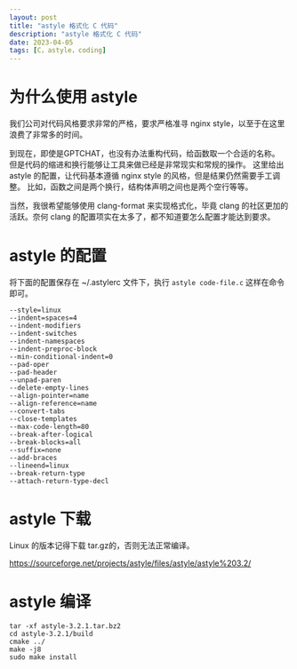 ```yaml
---
layout: post
title: "astyle 格式化 C 代码"
description: "astyle 格式化 C 代码"
date: 2023-04-05
tags: [C，astyle，coding]
---
```


# 为什么使用 astyle

我们公司对代码风格要求非常的严格，要求严格准寻 nginx style，以至于在这里浪费了非常多的时间。

到现在，即使是GPTCHAT，也没有办法重构代码，给函数取一个合适的名称。
但是代码的缩进和换行能够让工具来做已经是非常现实和常规的操作。
这里给出 astyle 的配置，让代码基本遵循 nginx style 的风格，但是结果仍然需要手工调整。
比如，函数之间是两个换行，结构体声明之间也是两个空行等等。

当然，我很希望能够使用 clang-format 来实现格式化，毕竟 clang 的社区更加的活跃。奈何 clang 的配置项实在太多了，都不知道要怎么配置才能达到要求。

# astyle 的配置

将下面的配置保存在 ~/.astylerc 文件下，执行 `astyle code-file.c` 这样在命令即可。

```config
--style=linux
--indent=spaces=4
--indent-modifiers
--indent-switches
--indent-namespaces
--indent-preproc-block
--min-conditional-indent=0
--pad-oper
--pad-header
--unpad-paren
--delete-empty-lines
--align-pointer=name
--align-reference=name
--convert-tabs
--close-templates
--max-code-length=80
--break-after-logical
--break-blocks=all
--suffix=none
--add-braces
--lineend=linux
--break-return-type
--attach-return-type-decl
```

# astyle 下载

Linux 的版本记得下载 tar.gz的，否则无法正常编译。

https://sourceforge.net/projects/astyle/files/astyle/astyle%203.2/

# astyle 编译

```shell
tar -xf astyle-3.2.1.tar.bz2
cd astyle-3.2.1/build
cmake ../
make -j8
sudo make install
```
